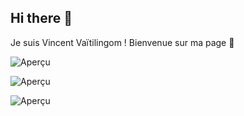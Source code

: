 ## Hi there 👋

Je suis Vincent Vaïtilingom ! Bienvenue sur ma page 🙂

![Aperçu](https://live.staticflickr.com/65535/53976243239_2e726fb5e2_n.jpg)

![Aperçu](https://live.staticflickr.com/65535/53976355055_5d865f28df_n.jpg)

![Aperçu](https://live.staticflickr.com/65535/53976355050_4c3ae4c065_n.jpg)
